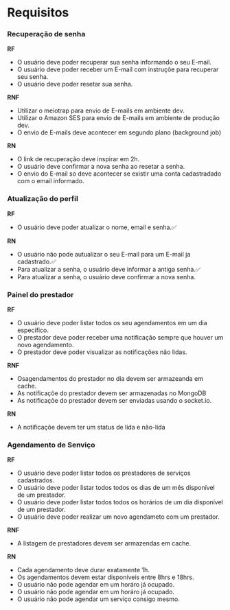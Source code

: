 # Requisitos

### Recuperação de senha

**RF**
- O usuário deve poder recuperar sua senha informando o seu E-mail.
- O usuário deve poder receber um E-mail com instruçõe para recuperar seu senha.
- O usuário deve poder resetar sua senha.

**RNF**
- Utilizar o meiotrap para envio de E-mails em ambiente dev.
- Utilizar o Amazon SES para envio de E-mails em ambiente de produção dev.
- O envio de E-mails deve acontecer em segundo plano (background job)

**RN**
- O link de recuperação deve inspirar em 2h.
- O usuário deve confirmar a nova senha ao resetar a senha.
- O envio do E-mail so deve acontecer se existir uma conta cadastradado com o email informado.

### Atualização do perfil
**RF**
- O usuário deve poder atualizar o nome, email e senha.✅

**RN**
- O usuário não pode autualizar o seu E-mail para um E-mail ja cadastrado.✅
- Para atualizar a senha, o usuário deve informar a antiga senha.✅
- Para atualizar a senha, o usuário deve confirmar a nova senha.

### Painel do prestador

**RF**
- O usuário deve poder listar todos os seu agendamentos em um dia específico.
- O prestador deve poder receber uma notificação sempre que houver um novo agendamento.
- O prestador deve poder visualizar as notificações não lidas.

**RNF**
- Osagendamentos do prestador no dia  devem ser armazeanda em cache.
- As notificaçõe do prestador devem ser armazenadas no MongoDB
- As notificaçõe do prestador devem ser enviadas usando o socket.io.

**RN**
- A notificaçõe devem ter um status de lida e não-lida

### Agendamento de Senviço
**RF**
- O usuário deve poder listar todos os prestadores de serviços cadastrados.
- O usuário deve poder listar todos todos os dias de um mês disponível de um prestador.
- O usuário deve poder listar todos todos os horários de um dia disponível de um prestador.
- O usuário deve poder realizar um novo agendameto com um prestador.

**RNF**
- A listagem de prestadores devem ser armazendas em cache.

**RN**
- Cada agendamento deve durar exatamente 1h.
- Os agendamentos devem estar disponíveis entre 8hrs e 18hrs.
- O usuário não pode agendar em um horáro já ocupado.
- O usuário não pode agendar em um horáro já ocupado.
- O usuário não pode agendar um serviço consigo mesmo.
